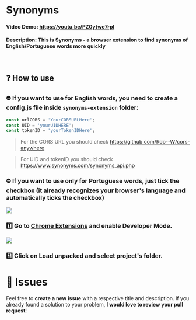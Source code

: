# Synonyms
#### Video Demo:  https://youtu.be/PZ0ytwe7rpI
#### Description: This is Synonyms - a browser extension to find synonyms of English/Portuguese words more quickly

<br />

## :question: How to use

### ⛔️ If you want to use for English words, you need to create a config.js file inside ```synonyms-extension``` folder:

```javascript 
const urlCORS = 'YourCORSURLHere';
const UID = 'yourUIDHERE';
const tokenID = 'yourTokenIDHere';
```

> For the CORS URL you should check https://github.com/Rob--W/cors-anywhere

> For UID and tokenID you should check https://www.synonyms.com/synonyms_api.php

### ⛔️ If you want to use only for Portuguese words, just tick the checkbox (it already recognizes your browser's language and automatically ticks the checkbox)

<img src="https://user-images.githubusercontent.com/26275918/123665748-dd72f980-d838-11eb-803b-3129a4306d65.png">

### :one: Go to [Chrome Extensions](chrome://extensions) and enable Developer Mode.

<img src="https://user-images.githubusercontent.com/26275918/108840580-dad86d00-75d6-11eb-9c21-a3744ef0c7e2.png">

### :two: Click on Load unpacked and select project's folder.

# :bug: Issues

Feel free to **create a new issue** with a respective title and description. If you already found a solution to your problem, **I would love to review your pull request**!
